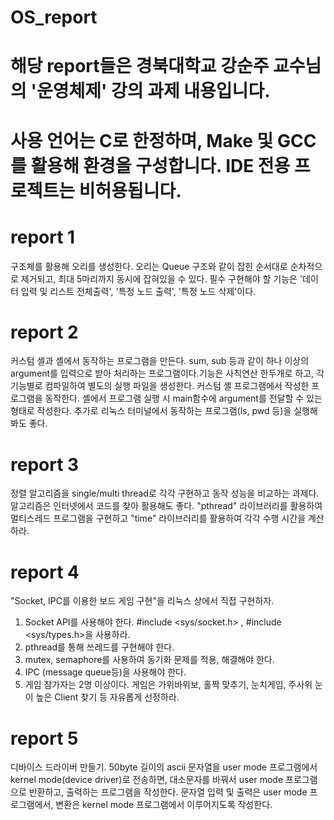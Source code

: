 # OS_report
# 해당 report들은 경북대학교 강순주 교수님의 '운영체제' 강의 과제 내용입니다. 
# 사용 언어는 C로 한정하며, Make 및 GCC를 활용해 환경을 구성합니다. IDE 전용 프로젝트는 비허용됩니다.

# report 1
구조체를 활용해 오리를 생성한다. 오리는 Queue 구조와 같이 잡힌 순서대로 순차적으로 제거되고, 최대 5마리까지 동시에 잡혀있을 수 있다.
필수 구현해야 할 기능은 '데이터 입력 및 리스트 전체출력', '특정 노드 출력', '특정 노드 삭제'이다. 

# report 2
커스텀 셸과 셸에서 동작하는 프로그램을 만든다.
sum, sub 등과 같이 하나 이상의 argument를 입력으로 받아 처리하는 프로그램이다.기능은 사칙연산 한두개로 하고, 각 기능별로 컴파일하여 별도의 실행 파일을 생성한다.
커스텀 셸 프로그램에서 작성한 프로그램을 동작한다. 셸에서 프로그램 실행 시 main함수에 argument를 전달할 수 있는 형태로 작성한다.
추가로 리눅스 터미널에서 동작하는 프로그램(ls, pwd 등)을 실행해봐도 좋다.

# report 3
정렬 알고리즘을 single/multi thread로 각각 구현하고 동작 성능을 비교하는 과제다.
알고리즘은 인터넷에서 코드를 찾아 활용해도 좋다. "pthread" 라이브러리를 활용하여 멀티스레드 프로그램을 구현하고 "time" 라이브러리를 활용하여 각각 수행 시간을 계산하라.

# report 4
"Socket, IPC를 이용한 보드 게임 구현"을 리눅스 상에서 직접 구현하자.
1. Socket API를 사용해야 한다. #include <sys/socket.h> , #include <sys/types.h>을 사용하라.
2. pthread를 통해 쓰레드를 구현해야 한다.
3. mutex, semaphore를 사용하여 동기화 문제를 적용, 해결해야 한다.
4. IPC (message queue등)을 사용해야 한다.
5. 게임 참가자는 2명 이상이다.
게임은 가위바위보, 홀짝 맞추기, 눈치게임, 주사위 눈이 높은 Client 찾기 등 자유롭게 선정하라.

# report 5
디바이스 드라이버 만들기.
50byte 길이의 ascii 문자열을 user mode 프로그램에서 kernel mode(device driver)로 전송하면, 대소문자를 바꿔서 user mode 프로그램으로 반환하고, 출력하는 프로그램을 작성한다.
문자열 입력 및 출력은 user mode 프로그램에서, 변환은 kernel mode 프로그램에서 이루어지도록 작성한다. 
